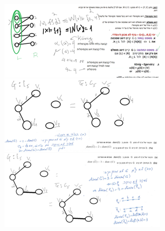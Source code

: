 <img src="./zivug.png" alt="img description" />


<img src="./diamg2ggag.png" alt="img description" />

<img src="./daim3ggag.png" alt="img description" />
